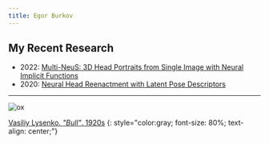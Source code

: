 ```yaml
---
title: Egor Burkov
---
```


## My Recent Research

* 2022: [Multi-NeuS: 3D Head Portraits from Single Image with Neural Implicit Functions](research/multi-neus)
* 2020: [Neural Head Reenactment with Latent Pose Descriptors](research/latent-pose-reenactment)

---

![ox](https://perito-burrito.com/uploads/content_image/11700/medium_%D0%91%D1%8B%D0%BA.jpg.webp)

[Vasiliy Lysenko. *"Bull"*. 1920s](https://amuse.vice.com/en_us/article/evyzwp/nukus-or-the-art-the-ussr-didnt-want-you-to-see)
{: style="color:gray; font-size: 80%; text-align: center;"}
